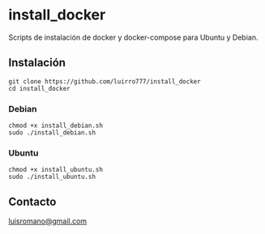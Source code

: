 # install_docker

Scripts de instalación de docker y docker-compose para Ubuntu y Debian.

## Instalación
```
git clone https://github.com/luirro777/install_docker
cd install_docker
```
### Debian
```
chmod +x install_debian.sh
sudo ./install_debian.sh
```

### Ubuntu
```
chmod +x install_ubuntu.sh
sudo ./install_ubuntu.sh
```

## Contacto
luisromano@gmail.com


